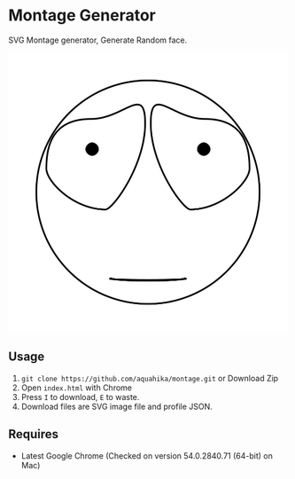 Montage Generator
================
SVG Montage generator, Generate Random face.

![Montage Sample](./sample.svg "Montage")

 Usage
---------
 1. `git clone https://github.com/aquahika/montage.git` or Download Zip
 2. Open `index.html` with Chrome
 3. Press `I` to download, `E` to waste.
 4. Download files are SVG image file and profile JSON.


 Requires
---------
 - Latest Google Chrome (Checked on version 54.0.2840.71 (64-bit) on Mac)
